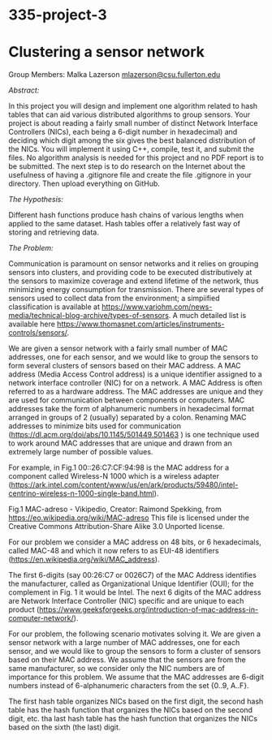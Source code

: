 # 335-project-3
# Clustering a sensor network

Group Members: Malka Lazerson mlazerson@csu.fullerton.edu

*Abstract:*

In this project you will design and implement one algorithm related to hash tables that can aid various distributed algorithms to group sensors. Your project is about reading a fairly small number of distinct Network Interface Controllers (NICs), each being a 6-digit number in hexadecimal) and deciding which digit among the six gives the best balanced distribution of the NICs. You will implement it using C++, compile, test it, and submit the files. No algorithm analysis is needed for this project and no PDF report is to be submitted. The next step is to do research on the Internet about the usefulness of having a .gitignore file and create the file .gitignore in your directory. Then upload everything on GitHub.

*The Hypothesis:*

Different hash functions produce hash chains of various lengths when applied to the same dataset.
Hash tables offer a relatively fast way of storing and retrieving data.

*The Problem:*

Communication is paramount on sensor networks and it relies on grouping sensors into clusters, and providing code to be executed distributively at the sensors to maximize coverage and extend lifetime of the network, thus minimizing energy consumption for transmission. There are several types of sensors used to collect data from the environment; a simpiified classification is available at https://www.variohm.com/news-media/technical-blog-archive/types-of-sensors. A much detailed list is available here https://www.thomasnet.com/articles/instruments-controls/sensors/. 

We are given a sensor network with a fairly small number of MAC addresses, one for each sensor, and we would like to group the sensors to form several clusters of sensors based on their MAC address. A MAC address (Media Access Control address) is a unique identifier assigned to a network interface controller (NIC) for on a network. A MAC Address is often referred to as a hardware address. The MAC addresses are unique and they are used for communication between components or computers. MAC addresses take the form of alphanumeric numbers in hexadecimal format arranged in groups of 2 (usually) separated by a colon. Renaming MAC addresses to minimize bits used for communication (https://dl.acm.org/doi/abs/10.1145/501449.501463 ) is one technique used to work around MAC addresses that are unique and drawn from an extremely large number of possible values.

For example, in Fig.1 00::26:C7:CF:94:98 is the MAC address for a component called Wireless-N 1000 which is a wireless adapter (https://ark.intel.com/content/www/us/en/ark/products/59480/intel-centrino-wireless-n-1000-single-band.html). 

Fig.1 MAC-adreso - Vikipedio, Creator: Raimond Spekking, from https://eo.wikipedia.org/wiki/MAC-adreso  This file is licensed under the Creative Commons Attribution-Share Alike 3.0 Unported license.

For our problem we consider a MAC address on 48 bits, or 6 hexadecimals, called MAC-48 and which it now refers to as EUI-48 identifiers (https://en.wikipedia.org/wiki/MAC_address).

The first 6-digits (say 00:26:C7 or 0026C7) of the MAC Address identifies the manufacturer, called as Organizational Unique Identifier (OUI); for the complement in Fig. 1 it would be Intel. The next 6 digits of the MAC address are Network Interface Controller (NIC) specific and are unique to each product (https://www.geeksforgeeks.org/introduction-of-mac-address-in-computer-network/).

For our problem, the following scenario motivates solving it. We are given a sensor network with a large number of MAC addresses, one for each sensor, and we would like to group the sensors to form a cluster of sensors based on their MAC address. We assume that the sensors are from the same manufacturer, so we consider only the NIC numbers are of importance for this problem. We assume that the MAC addresses are 6-digit numbers instead of 6-alphanumeric characters from the set {0..9, A..F}.

The first hash table organizes NICs based on the first digit, the second hash table has the hash function that organizes the NICs based on the second digit, etc. tha last hash table has the hash function that organizes the NICs based on the sixth (the last) digit.
